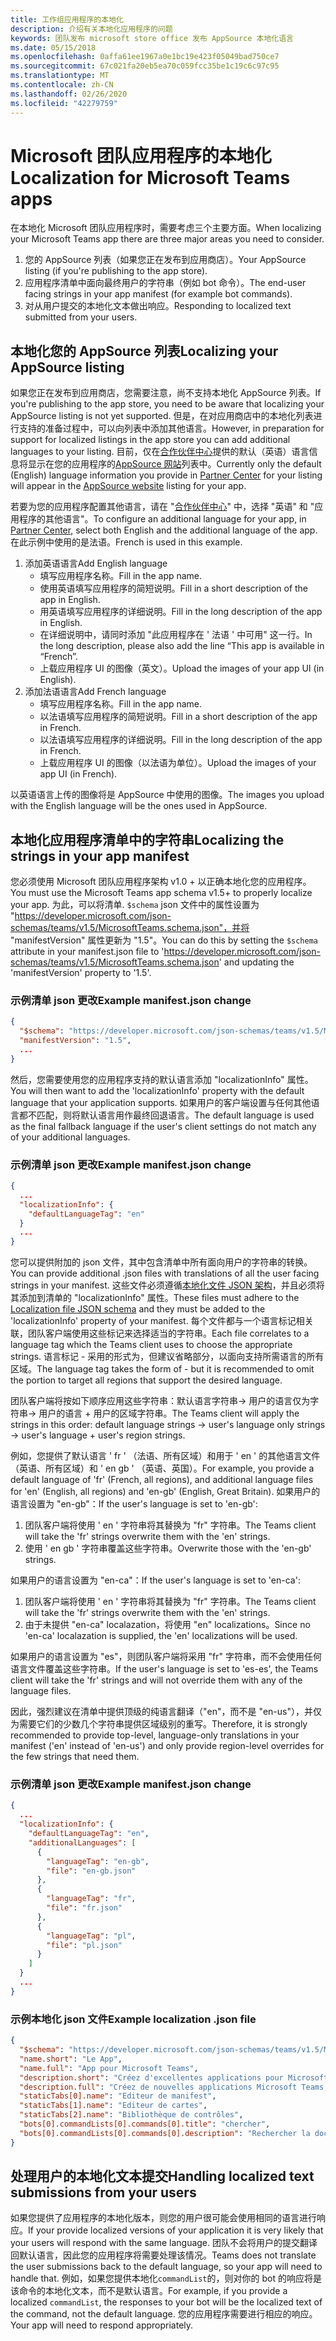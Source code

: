 ```yaml
---
title: 工作组应用程序的本地化
description: 介绍有关本地化应用程序的问题
keywords: 团队发布 microsoft store office 发布 AppSource 本地化语言
ms.date: 05/15/2018
ms.openlocfilehash: 0affa61ee1967a0e1bc19e423f05049bad750ce7
ms.sourcegitcommit: 67c021fa20eb5ea70c059fcc35be1c19c6c97c95
ms.translationtype: MT
ms.contentlocale: zh-CN
ms.lasthandoff: 02/26/2020
ms.locfileid: "42279759"
---
```

# <a name="localization-for-microsoft-teams-apps"></a><span data-ttu-id="80ba5-104">Microsoft 团队应用程序的本地化</span><span class="sxs-lookup"><span data-stu-id="80ba5-104">Localization for Microsoft Teams apps</span></span>

<span data-ttu-id="80ba5-105">在本地化 Microsoft 团队应用程序时，需要考虑三个主要方面。</span><span class="sxs-lookup"><span data-stu-id="80ba5-105">When localizing your Microsoft Teams app there are three major areas you need to consider.</span></span>

1. <span data-ttu-id="80ba5-106">您的 AppSource 列表（如果您正在发布到应用商店）。</span><span class="sxs-lookup"><span data-stu-id="80ba5-106">Your AppSource listing (if you're publishing to the app store).</span></span>
1. <span data-ttu-id="80ba5-107">应用程序清单中面向最终用户的字符串（例如 bot 命令）。</span><span class="sxs-lookup"><span data-stu-id="80ba5-107">The end-user facing strings in your app manifest (for example bot commands).</span></span>
1. <span data-ttu-id="80ba5-108">对从用户提交的本地化文本做出响应。</span><span class="sxs-lookup"><span data-stu-id="80ba5-108">Responding to localized text submitted from your users.</span></span>

## <a name="localizing-your-appsource-listing"></a><span data-ttu-id="80ba5-109">本地化您的 AppSource 列表</span><span class="sxs-lookup"><span data-stu-id="80ba5-109">Localizing your AppSource listing</span></span>

<span data-ttu-id="80ba5-110">如果您正在发布到应用商店，您需要注意，尚不支持本地化 AppSource 列表。</span><span class="sxs-lookup"><span data-stu-id="80ba5-110">If you're publishing to the app store, you need to be aware that localizing your AppSource listing is not yet supported.</span></span> <span data-ttu-id="80ba5-111">但是，在对应用商店中的本地化列表进行支持的准备过程中，可以向列表中添加其他语言。</span><span class="sxs-lookup"><span data-stu-id="80ba5-111">However, in preparation for support for localized listings in the app store you can add additional languages to your listing.</span></span> <span data-ttu-id="80ba5-112">目前，仅在[合作伙伴中心](/dev/store/use-partner-center-to-submit-to-appsource)提供的默认（英语）语言信息将显示在您的应用程序的[AppSource 网站](https://appsource.microsoft.com/marketplace/apps?product=office%3Bteams&page=1)列表中。</span><span class="sxs-lookup"><span data-stu-id="80ba5-112">Currently only the default (English) language information you provide in [Partner Center](/dev/store/use-partner-center-to-submit-to-appsource) for your listing will appear in the [AppSource website](https://appsource.microsoft.com/marketplace/apps?product=office%3Bteams&page=1) listing for your app.</span></span>

<span data-ttu-id="80ba5-113">若要为您的应用程序配置其他语言，请在 "[合作伙伴中心](/dev/store/use-partner-center-to-submit-to-appsource)" 中，选择 "英语" 和 "应用程序的其他语言"。</span><span class="sxs-lookup"><span data-stu-id="80ba5-113">To configure an additional language for your app, in [Partner Center](/dev/store/use-partner-center-to-submit-to-appsource), select both English and the additional language of the app.</span></span> <span data-ttu-id="80ba5-114">在此示例中使用的是法语。</span><span class="sxs-lookup"><span data-stu-id="80ba5-114">French is used in this example.</span></span>

1. <span data-ttu-id="80ba5-115">添加英语语言</span><span class="sxs-lookup"><span data-stu-id="80ba5-115">Add English language</span></span>
    * <span data-ttu-id="80ba5-116">填写应用程序名称。</span><span class="sxs-lookup"><span data-stu-id="80ba5-116">Fill in the app name.</span></span>
    * <span data-ttu-id="80ba5-117">使用英语填写应用程序的简短说明。</span><span class="sxs-lookup"><span data-stu-id="80ba5-117">Fill in a short description of the app in English.</span></span>
    * <span data-ttu-id="80ba5-118">用英语填写应用程序的详细说明。</span><span class="sxs-lookup"><span data-stu-id="80ba5-118">Fill in the long description of the app in English.</span></span>
    * <span data-ttu-id="80ba5-119">在详细说明中，请同时添加 "此应用程序在 ' 法语 ' 中可用" 这一行。</span><span class="sxs-lookup"><span data-stu-id="80ba5-119">In the long description, please also add the line “This app is available in “French”.</span></span>
    * <span data-ttu-id="80ba5-120">上载应用程序 UI 的图像（英文）。</span><span class="sxs-lookup"><span data-stu-id="80ba5-120">Upload the images of your app UI (in English).</span></span>
2. <span data-ttu-id="80ba5-121">添加法语语言</span><span class="sxs-lookup"><span data-stu-id="80ba5-121">Add French language</span></span>
    * <span data-ttu-id="80ba5-122">填写应用程序名称。</span><span class="sxs-lookup"><span data-stu-id="80ba5-122">Fill in the app name.</span></span>
    * <span data-ttu-id="80ba5-123">以法语填写应用程序的简短说明。</span><span class="sxs-lookup"><span data-stu-id="80ba5-123">Fill in a short description of the app in French.</span></span>
    * <span data-ttu-id="80ba5-124">以法语填写应用程序的详细说明。</span><span class="sxs-lookup"><span data-stu-id="80ba5-124">Fill in the long description of the app in French.</span></span>
    * <span data-ttu-id="80ba5-125">上载应用程序 UI 的图像（以法语为单位）。</span><span class="sxs-lookup"><span data-stu-id="80ba5-125">Upload the images of your app UI (in French).</span></span>

<span data-ttu-id="80ba5-126">以英语语言上传的图像将是 AppSource 中使用的图像。</span><span class="sxs-lookup"><span data-stu-id="80ba5-126">The images you upload with the English language will be the ones used in AppSource.</span></span>

## <a name="localizing-the-strings-in-your-app-manifest"></a><span data-ttu-id="80ba5-127">本地化应用程序清单中的字符串</span><span class="sxs-lookup"><span data-stu-id="80ba5-127">Localizing the strings in your app manifest</span></span>

<span data-ttu-id="80ba5-128">您必须使用 Microsoft 团队应用程序架构 v1.0 + 以正确本地化您的应用程序。</span><span class="sxs-lookup"><span data-stu-id="80ba5-128">You must use the Microsoft Teams app schema v1.5+ to properly localize your app.</span></span> <span data-ttu-id="80ba5-129">为此，可以将清单. `$schema` json 文件中的属性设置为 "https://developer.microsoft.com/json-schemas/teams/v1.5/MicrosoftTeams.schema.json"，并将 "manifestVersion" 属性更新为 "1.5"。</span><span class="sxs-lookup"><span data-stu-id="80ba5-129">You can do this by setting the `$schema` attribute in your manifest.json file to 'https://developer.microsoft.com/json-schemas/teams/v1.5/MicrosoftTeams.schema.json' and updating the 'manifestVersion' property to '1.5'.</span></span>

### <a name="example-manifestjson-change"></a><span data-ttu-id="80ba5-130">示例清单 json 更改</span><span class="sxs-lookup"><span data-stu-id="80ba5-130">Example manifest.json change</span></span>

```json
{
  "$schema": "https://developer.microsoft.com/json-schemas/teams/v1.5/MicrosoftTeams.schema.json",
  "manifestVersion": "1.5",
  ...
}
```

<span data-ttu-id="80ba5-131">然后，您需要使用您的应用程序支持的默认语言添加 "localizationInfo" 属性。</span><span class="sxs-lookup"><span data-stu-id="80ba5-131">You will then want to add the 'localizationInfo' property with the default language that your application supports.</span></span> <span data-ttu-id="80ba5-132">如果用户的客户端设置与任何其他语言都不匹配，则将默认语言用作最终回退语言。</span><span class="sxs-lookup"><span data-stu-id="80ba5-132">The default language is used as the final fallback language if the user's client settings do not match any of your additional languages.</span></span>

### <a name="example-manifestjson-change"></a><span data-ttu-id="80ba5-133">示例清单 json 更改</span><span class="sxs-lookup"><span data-stu-id="80ba5-133">Example manifest.json change</span></span>

```json
{
  ...
  "localizationInfo": {
    "defaultLanguageTag": "en"
  }
  ...
}
```

<span data-ttu-id="80ba5-134">您可以提供附加的 json 文件，其中包含清单中所有面向用户的字符串的转换。</span><span class="sxs-lookup"><span data-stu-id="80ba5-134">You can provide additional .json files with translations of all the user facing strings in your manifest.</span></span> <span data-ttu-id="80ba5-135">这些文件必须遵循[本地化文件 JSON 架构](../../resources/schema/localization-schema.md)，并且必须将其添加到清单的 "localizationInfo" 属性。</span><span class="sxs-lookup"><span data-stu-id="80ba5-135">These files must adhere to the [Localization file JSON schema](../../resources/schema/localization-schema.md) and they must be added to the 'localizationInfo' property of your manifest.</span></span> <span data-ttu-id="80ba5-136">每个文件都与一个语言标记相关联，团队客户端使用这些标记来选择适当的字符串。</span><span class="sxs-lookup"><span data-stu-id="80ba5-136">Each file correlates to a language tag which the Teams client uses to choose the appropriate strings.</span></span> <span data-ttu-id="80ba5-137">语言标记<language> - <region>采用的形式为，但建议省略<region>部分，以面向支持所需语言的所有区域。</span><span class="sxs-lookup"><span data-stu-id="80ba5-137">The language tag takes the form of <language>-<region> but it is recommended to omit the <region> portion to target all regions that support the desired language.</span></span>

<span data-ttu-id="80ba5-138">团队客户端将按如下顺序应用这些字符串：默认语言字符串-> 用户的语言仅为字符串-> 用户的语言 + 用户的区域字符串。</span><span class="sxs-lookup"><span data-stu-id="80ba5-138">The Teams client will apply the strings in this order: default language strings -> user's language only strings -> user's language + user's region strings.</span></span>

<span data-ttu-id="80ba5-139">例如，您提供了默认语言 ' fr ' （法语、所有区域）和用于 ' en ' 的其他语言文件（英语、所有区域）和 ' en gb ' （英语、英国）。</span><span class="sxs-lookup"><span data-stu-id="80ba5-139">For example, you provide a default language of 'fr' (French, all regions), and additional language files for 'en' (English, all regions) and 'en-gb' (English, Great Britain).</span></span> <span data-ttu-id="80ba5-140">如果用户的语言设置为 "en-gb"：</span><span class="sxs-lookup"><span data-stu-id="80ba5-140">If the user's language is set to 'en-gb':</span></span>

1. <span data-ttu-id="80ba5-141">团队客户端将使用 ' en ' 字符串将其替换为 "fr" 字符串。</span><span class="sxs-lookup"><span data-stu-id="80ba5-141">The Teams client will take the 'fr' strings overwrite them with the 'en' strings.</span></span>
2. <span data-ttu-id="80ba5-142">使用 ' en gb ' 字符串覆盖这些字符串。</span><span class="sxs-lookup"><span data-stu-id="80ba5-142">Overwrite those with the 'en-gb' strings.</span></span>

<span data-ttu-id="80ba5-143">如果用户的语言设置为 "en-ca"：</span><span class="sxs-lookup"><span data-stu-id="80ba5-143">If the user's language is set to 'en-ca':</span></span> 

1. <span data-ttu-id="80ba5-144">团队客户端将使用 ' en ' 字符串将其替换为 "fr" 字符串。</span><span class="sxs-lookup"><span data-stu-id="80ba5-144">The Teams client will take the 'fr' strings overwrite them with the 'en' strings.</span></span>
2. <span data-ttu-id="80ba5-145">由于未提供 "en-ca" localazation，将使用 "en" localizations。</span><span class="sxs-lookup"><span data-stu-id="80ba5-145">Since no 'en-ca' localazation is supplied, the 'en' localizations will be used.</span></span>

<span data-ttu-id="80ba5-146">如果用户的语言设置为 "es"，则团队客户端将采用 "fr" 字符串，而不会使用任何语言文件覆盖这些字符串。</span><span class="sxs-lookup"><span data-stu-id="80ba5-146">If the user's language is set to 'es-es', the Teams client will take the 'fr' strings and will not override them with any of the language files.</span></span>

<span data-ttu-id="80ba5-147">因此，强烈建议在清单中提供顶级的纯语言翻译（"en"，而不是 "en-us"），并仅为需要它们的少数几个字符串提供区域级别的重写。</span><span class="sxs-lookup"><span data-stu-id="80ba5-147">Therefore, it is strongly recommended to provide top-level, language-only translations in your manifest ('en' instead of 'en-us') and only provide region-level overrides for the few strings that need them.</span></span>

### <a name="example-manifestjson-change"></a><span data-ttu-id="80ba5-148">示例清单 json 更改</span><span class="sxs-lookup"><span data-stu-id="80ba5-148">Example manifest.json change</span></span>

```json
{
  ...
  "localizationInfo": {
    "defaultLanguageTag": "en",
    "additionalLanguages": [
      {
        "languageTag": "en-gb",
        "file": "en-gb.json"
      },
      {
        "languageTag": "fr",
        "file": "fr.json"
      },
      {
        "languageTag": "pl",
        "file": "pl.json"
      }
    ]
  }
  ...
}
```

### <a name="example-localization-json-file"></a><span data-ttu-id="80ba5-149">示例本地化 json 文件</span><span class="sxs-lookup"><span data-stu-id="80ba5-149">Example localization .json file</span></span>

```json
{
  "$schema": "https://developer.microsoft.com/json-schemas/teams/v1.5/MicrosoftTeams.Localization.schema.json",
  "name.short": "Le App",
  "name.full": "App pour Microsoft Teams",
  "description.short": "Créez d'excellentes applications pour Microsoft Teams avec App.",
  "description.full": "Créez de nouvelles applications Microsoft Teams, concevez et prévisualisez des cartes bot, et explorez la documentation avec App.",
  "staticTabs[0].name": "Editeur de manifest",
  "staticTabs[1].name": "Editeur de cartes",
  "staticTabs[2].name": "Bibliothèque de contrôles",
  "bots[0].commandLists[0].commands[0].title": "chercher",
  "bots[0].commandLists[0].commands[0].description": "Rechercher la documentation Teams pertinente"
}
```

## <a name="handling-localized-text-submissions-from-your-users"></a><span data-ttu-id="80ba5-150">处理用户的本地化文本提交</span><span class="sxs-lookup"><span data-stu-id="80ba5-150">Handling localized text submissions from your users</span></span>

<span data-ttu-id="80ba5-151">如果您提供了应用程序的本地化版本，则您的用户很可能会使用相同的语言进行响应。</span><span class="sxs-lookup"><span data-stu-id="80ba5-151">If your provide localized versions of your application it is very likely that your users will respond with the same language.</span></span> <span data-ttu-id="80ba5-152">团队不会将用户的提交翻译回默认语言，因此您的应用程序将需要处理该情况。</span><span class="sxs-lookup"><span data-stu-id="80ba5-152">Teams does not translate the user submissions back to the default language, so your app will need to handle that.</span></span> <span data-ttu-id="80ba5-153">例如，如果您提供本地化`commandList`的，则对你的 bot 的响应将是该命令的本地化文本，而不是默认语言。</span><span class="sxs-lookup"><span data-stu-id="80ba5-153">For example, if you provide a localized `commandList`, the responses to your bot will be the localized text of the command, not the default language.</span></span> <span data-ttu-id="80ba5-154">您的应用程序需要进行相应的响应。</span><span class="sxs-lookup"><span data-stu-id="80ba5-154">Your app will need to respond appropriately.</span></span>
